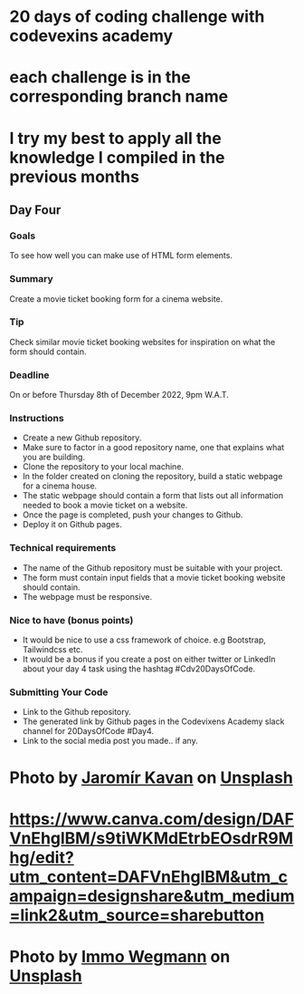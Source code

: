 # 20 days of coding challenge with codevexins academy
# each challenge is in the corresponding branch name
# I try my best to apply all the knowledge I compiled in the previous months
## Day Four

### Goals
To see how well you can make use of HTML form elements.

### Summary
Create a movie ticket booking form for a cinema website.

### Tip
Check similar movie ticket booking websites for inspiration on what the form should contain.

### Deadline
On or before Thursday 8th of December 2022, 9pm W.A.T.

### Instructions
- Create a new Github repository.
- Make sure to factor in a good repository name, one that explains what you are building.
- Clone the repository to your local machine.
- In the folder created on cloning the repository, build a static webpage for a cinema house.
- The static webpage should contain a form that lists out all information needed to book a movie ticket on a website.
- Once the page is completed, push your changes to Github.
- Deploy it on Github pages.

### Technical requirements
- The name of the Github repository must be suitable with your project.
- The form must contain input fields that a movie ticket booking website should contain.
- The webpage must be responsive.

### Nice to have (bonus points)
- It would be nice to use a css framework of choice. e.g Bootstrap, Tailwindcss etc.
- It would be a bonus if you create a post on either twitter or LinkedIn about your day 4 task using the hashtag #Cdv20DaysOfCode.

### Submitting Your Code
- Link to the Github repository.
- The generated link by Github pages in the Codevixens Academy slack channel for 20DaysOfCode #Day4.
- Link to the social media post you made.. if any.
# Photo by <a href="https://unsplash.com/@jerrykavan?utm_source=unsplash&utm_medium=referral&utm_content=creditCopyText">Jaromír Kavan</a> on <a href="https://unsplash.com/photos/3FA80_d8rHo?utm_source=unsplash&utm_medium=referral&utm_content=creditCopyText">Unsplash</a>
# https://www.canva.com/design/DAFVnEhglBM/s9tiWKMdEtrbEOsdrR9Mhg/edit?utm_content=DAFVnEhglBM&utm_campaign=designshare&utm_medium=link2&utm_source=sharebutton
# Photo by <a href="https://unsplash.com/@macroman?utm_source=unsplash&utm_medium=referral&utm_content=creditCopyText">Immo Wegmann</a> on <a href="https://unsplash.com/photos/dbm5Ywq45s8?utm_source=unsplash&utm_medium=referral&utm_content=creditCopyText">Unsplash</a>
  
